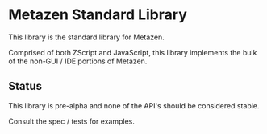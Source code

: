 # Metazen Standard Library

This library is the standard library for Metazen.

Comprised of both ZScript and JavaScript, this library implements the bulk of the non-GUI / IDE portions of Metazen.

## Status

This library is pre-alpha and none of the API's should be considered stable.

Consult the spec / tests for examples.